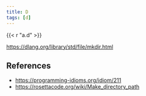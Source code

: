 ```yaml
---
title: D
tags: [d]
---
```


{{< r "a.d" >}}

<https://dlang.org/library/std/file/mkdir.html>

## References

- <https://programming-idioms.org/idiom/211>
- <https://rosettacode.org/wiki/Make_directory_path>
